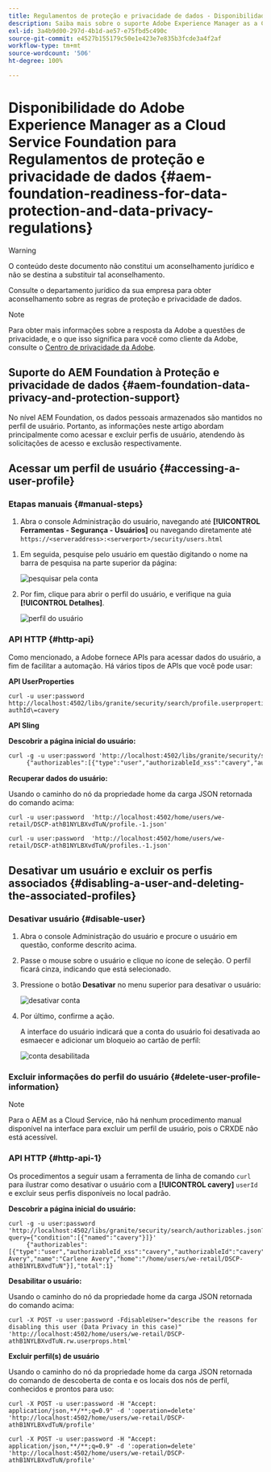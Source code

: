```yaml
---
title: Regulamentos de proteção e privacidade de dados - Disponibilidade do Adobe Experience Manager as a Cloud Service Foundation
description: Saiba mais sobre o suporte Adobe Experience Manager as a Cloud Service Foundation a vários Regulamentos de proteção e privacidade de dados; incluindo o Regulamento Geral sobre a Proteção de Dados da UE (GDPR), a Lei de Privacidade do Consumidor da Califórnia, e como estar em conformidade com elas ao implementar um novo projeto AEM as a Cloud Service.
exl-id: 3a4b9d00-297d-4b1d-ae57-e75fbd5c490c
source-git-commit: e4527b155179c50e1e423e7e835b3fcde3a4f2af
workflow-type: tm+mt
source-wordcount: '506'
ht-degree: 100%

---
```


# Disponibilidade do Adobe Experience Manager as a Cloud Service Foundation para Regulamentos de proteção e privacidade de dados {#aem-foundation-readiness-for-data-protection-and-data-privacy-regulations}

>[!WARNING]
>
>O conteúdo deste documento não constitui um aconselhamento jurídico e não se destina a substituir tal aconselhamento.
>
>Consulte o departamento jurídico da sua empresa para obter aconselhamento sobre as regras de proteção e privacidade de dados.

>[!NOTE]
>
>Para obter mais informações sobre a resposta da Adobe a questões de privacidade, e o que isso significa para você como cliente da Adobe, consulte o [Centro de privacidade da Adobe](https://www.adobe.com/br/privacy.html).

## Suporte do AEM Foundation à Proteção e privacidade de dados {#aem-foundation-data-privacy-and-protection-support}

No nível AEM Foundation, os dados pessoais armazenados são mantidos no perfil de usuário. Portanto, as informações neste artigo abordam principalmente como acessar e excluir perfis de usuário, atendendo às solicitações de acesso e exclusão respectivamente.

## Acessar um perfil de usuário {#accessing-a-user-profile}

### Etapas manuais {#manual-steps}

1. Abra o console Administração do usuário, navegando até **[!UICONTROL Ferramentas - Segurança - Usuários]** ou navegando diretamente até `https://<serveraddress>:<serverport>/security/users.html`

<!--
   ![useradmin2](assets/useradmin2.png)
-->

1. Em seguida, pesquise pelo usuário em questão digitando o nome na barra de pesquisa na parte superior da página:

   ![pesquisar pela conta](assets/dpp-foundation-01.png)

1. Por fim, clique para abrir o perfil do usuário, e verifique na guia **[!UICONTROL Detalhes]**.

   ![perfil do usuário](assets/dpp-foundation-02.png)

### API HTTP {#http-api}

Como mencionado, a Adobe fornece APIs para acessar dados do usuário, a fim de facilitar a automação. Há vários tipos de APIs que você pode usar:

**API UserProperties**

```shell
curl -u user:password http://localhost:4502/libs/granite/security/search/profile.userproperties.json\?authId\=cavery
```

**API Sling**

**Descobrir a página inicial do usuário:**

```xml
curl -g -u user:password 'http://localhost:4502/libs/granite/security/search/authorizables.json?query={"condition":[{"named":"cavery"}]}'
     {"authorizables":[{"type":"user","authorizableId_xss":"cavery","authorizableId":"cavery","name_xss":"Carlene Avery","name":"Carlene Avery","home":"/home/users/we-retail/DSCP-athB1NYLBXvdTuN"}],"total":1}
```

**Recuperar dados do usuário:**

Usando o caminho do nó da propriedade home da carga JSON retornada do comando acima:

```shell
curl -u user:password  'http://localhost:4502/home/users/we-retail/DSCP-athB1NYLBXvdTuN/profile.-1.json'
```

```shell
curl -u user:password  'http://localhost:4502/home/users/we-retail/DSCP-athB1NYLBXvdTuN/profiles.-1.json'
```

## Desativar um usuário e excluir os perfis associados {#disabling-a-user-and-deleting-the-associated-profiles}

### Desativar usuário {#disable-user}

1. Abra o console Administração do usuário e procure o usuário em questão, conforme descrito acima.
2. Passe o mouse sobre o usuário e clique no ícone de seleção. O perfil ficará cinza, indicando que está selecionado.

3. Pressione o botão **Desativar** no menu superior para desativar o usuário:

   ![desativar conta](assets/dpp-foundation-03.png)

4. Por último, confirme a ação.

   A interface do usuário indicará que a conta do usuário foi desativada ao esmaecer e adicionar um bloqueio ao cartão de perfil:

   ![conta desabilitada](assets/dpp-foundation-04.png)

### Excluir informações do perfil do usuário {#delete-user-profile-information}

>[!NOTE]
>
>Para o AEM as a Cloud Service, não há nenhum procedimento manual disponível na interface para excluir um perfil de usuário, pois o CRXDE não está acessível.

### API HTTP {#http-api-1}

Os procedimentos a seguir usam a ferramenta de linha de comando `curl` para ilustrar como desativar o usuário com a **[!UICONTROL cavery]** `userId` e excluir seus perfis disponíveis no local padrão.

**Descobrir a página inicial do usuário:**

```shell
curl -g -u user:password 'http://localhost:4502/libs/granite/security/search/authorizables.json?query={"condition":[{"named":"cavery"}]}'
     {"authorizables":[{"type":"user","authorizableId_xss":"cavery","authorizableId":"cavery","name_xss":"Carlene Avery","name":"Carlene Avery","home":"/home/users/we-retail/DSCP-athB1NYLBXvdTuN"}],"total":1}
```

**Desabilitar o usuário:**

Usando o caminho do nó da propriedade home da carga JSON retornada do comando acima:

```shell
curl -X POST -u user:password -FdisableUser="describe the reasons for disabling this user (Data Privacy in this case)" 'http://localhost:4502/home/users/we-retail/DSCP-athB1NYLBXvdTuN.rw.userprops.html'
```

**Excluir perfil(s) de usuário**

Usando o caminho do nó da propriedade home da carga JSON retornada do comando de descoberta de conta e os locais dos nós de perfil, conhecidos e prontos para uso:

```shell
curl -X POST -u user:password -H "Accept: application/json,**/**;q=0.9" -d ':operation=delete' 'http://localhost:4502/home/users/we-retail/DSCP-athB1NYLBXvdTuN/profile'
```

```shell
curl -X POST -u user:password -H "Accept: application/json,**/**;q=0.9" -d ':operation=delete' 'http://localhost:4502/home/users/we-retail/DSCP-athB1NYLBXvdTuN/profile'
```
